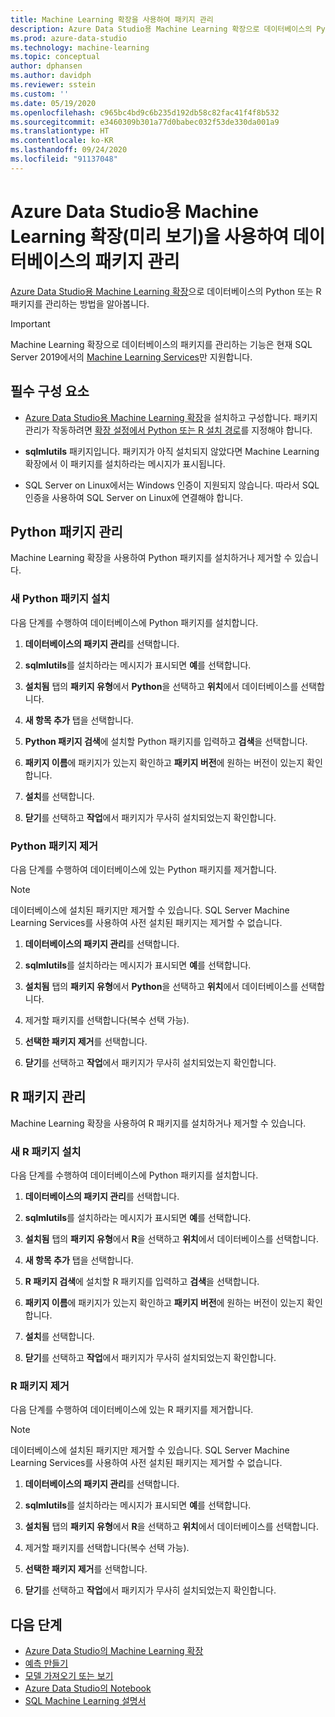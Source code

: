 ```yaml
---
title: Machine Learning 확장을 사용하여 패키지 관리
description: Azure Data Studio용 Machine Learning 확장으로 데이터베이스의 Python 또는 R 패키지를 관리하는 방법을 알아봅니다.
ms.prod: azure-data-studio
ms.technology: machine-learning
ms.topic: conceptual
author: dphansen
ms.author: davidph
ms.reviewer: sstein
ms.custom: ''
ms.date: 05/19/2020
ms.openlocfilehash: c965bc4bd9c6b235d192db58c82fac41f4f8b532
ms.sourcegitcommit: e3460309b301a77d0babec032f53de330da001a9
ms.translationtype: HT
ms.contentlocale: ko-KR
ms.lasthandoff: 09/24/2020
ms.locfileid: "91137048"
---
```

# <a name="manage-packages-in-database-with-machine-learning-extension-for-azure-data-studio-preview"></a>Azure Data Studio용 Machine Learning 확장(미리 보기)을 사용하여 데이터베이스의 패키지 관리

[Azure Data Studio용 Machine Learning 확장](machine-learning-extension.md)으로 데이터베이스의 Python 또는 R 패키지를 관리하는 방법을 알아봅니다.

> [!IMPORTANT]
> Machine Learning 확장으로 데이터베이스의 패키지를 관리하는 기능은 현재 SQL Server 2019에서의 [Machine Learning Services](../../machine-learning/sql-server-machine-learning-services.md)만 지원합니다.

## <a name="prerequisites"></a>필수 구성 요소

- [Azure Data Studio용 Machine Learning 확장](machine-learning-extension.md)을 설치하고 구성합니다. 패키지 관리가 작동하려면 [확장 설정에서 Python 또는 R 설치 경로](machine-learning-extension.md#settings)를 지정해야 합니다.

- **sqlmlutils** 패키지입니다. 패키지가 아직 설치되지 않았다면 Machine Learning 확장에서 이 패키지를 설치하라는 메시지가 표시됩니다.

- SQL Server on Linux에서는 Windows 인증이 지원되지 않습니다. 따라서 SQL 인증을 사용하여 SQL Server on Linux에 연결해야 합니다.

## <a name="manage-python-packages"></a>Python 패키지 관리

Machine Learning 확장을 사용하여 Python 패키지를 설치하거나 제거할 수 있습니다.

### <a name="install-new-python-package"></a>새 Python 패키지 설치

다음 단계를 수행하여 데이터베이스에 Python 패키지를 설치합니다.

1. **데이터베이스의 패키지 관리**를 선택합니다.

1. **sqlmlutils**를 설치하라는 메시지가 표시되면 **예**를 선택합니다.

1. **설치됨** 탭의 **패키지 유형**에서 **Python**을 선택하고 **위치**에서 데이터베이스를 선택합니다.

1. **새 항목 추가** 탭을 선택합니다.

1. **Python 패키지 검색**에 설치할 Python 패키지를 입력하고 **검색**을 선택합니다.

1. **패키지 이름**에 패키지가 있는지 확인하고 **패키지 버전**에 원하는 버전이 있는지 확인합니다.

1. **설치**를 선택합니다.

1. **닫기**를 선택하고 **작업**에서 패키지가 무사히 설치되었는지 확인합니다.

### <a name="uninstall-a-python-package"></a>Python 패키지 제거

다음 단계를 수행하여 데이터베이스에 있는 Python 패키지를 제거합니다.

> [!NOTE]
> 데이터베이스에 설치된 패키지만 제거할 수 있습니다. SQL Server Machine Learning Services를 사용하여 사전 설치된 패키지는 제거할 수 없습니다.

1. **데이터베이스의 패키지 관리**를 선택합니다.

1. **sqlmlutils**를 설치하라는 메시지가 표시되면 **예**를 선택합니다.

1. **설치됨** 탭의 **패키지 유형**에서 **Python**을 선택하고 **위치**에서 데이터베이스를 선택합니다.

1. 제거할 패키지를 선택합니다(복수 선택 가능).

1. **선택한 패키지 제거**를 선택합니다.

1. **닫기**를 선택하고 **작업**에서 패키지가 무사히 설치되었는지 확인합니다.

## <a name="manage-r-packages"></a>R 패키지 관리

Machine Learning 확장을 사용하여 R 패키지를 설치하거나 제거할 수 있습니다.

### <a name="install-new-r-package"></a>새 R 패키지 설치

다음 단계를 수행하여 데이터베이스에 Python 패키지를 설치합니다.

1. **데이터베이스의 패키지 관리**를 선택합니다.

1. **sqlmlutils**를 설치하라는 메시지가 표시되면 **예**를 선택합니다.

1. **설치됨** 탭의 **패키지 유형**에서 **R**을 선택하고 **위치**에서 데이터베이스를 선택합니다.

1. **새 항목 추가** 탭을 선택합니다.

1. **R 패키지 검색**에 설치할 R 패키지를 입력하고 **검색**을 선택합니다.

1. **패키지 이름**에 패키지가 있는지 확인하고 **패키지 버전**에 원하는 버전이 있는지 확인합니다.

1. **설치**를 선택합니다.

1. **닫기**를 선택하고 **작업**에서 패키지가 무사히 설치되었는지 확인합니다.

### <a name="uninstall-an-r-package"></a>R 패키지 제거

다음 단계를 수행하여 데이터베이스에 있는 R 패키지를 제거합니다.

> [!NOTE]
> 데이터베이스에 설치된 패키지만 제거할 수 있습니다. SQL Server Machine Learning Services를 사용하여 사전 설치된 패키지는 제거할 수 없습니다.

1. **데이터베이스의 패키지 관리**를 선택합니다.

1. **sqlmlutils**를 설치하라는 메시지가 표시되면 **예**를 선택합니다.

1. **설치됨** 탭의 **패키지 유형**에서 **R**을 선택하고 **위치**에서 데이터베이스를 선택합니다.

1. 제거할 패키지를 선택합니다(복수 선택 가능).

1. **선택한 패키지 제거**를 선택합니다.

1. **닫기**를 선택하고 **작업**에서 패키지가 무사히 설치되었는지 확인합니다.

## <a name="next-steps"></a>다음 단계

- [Azure Data Studio의 Machine Learning 확장](machine-learning-extension.md)
- [예측 만들기](machine-learning-extension-predictions.md)
- [모델 가져오기 또는 보기](machine-learning-extension-import-view-models.md)
- [Azure Data Studio의 Notebook](../notebooks-guidance.md)
- [SQL Machine Learning 설명서](../../machine-learning/index.yml)
